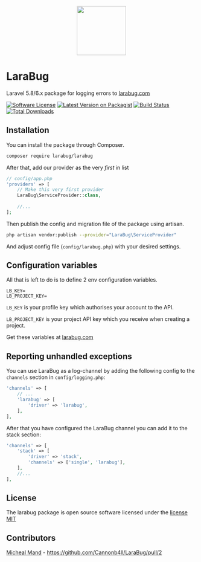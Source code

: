 <p align="center">
    <a href="https://www.larabug.com" target="_blank"><img width="130" src="https://www.larabug.com/images/icon128x121.png"></a>
</p>

# LaraBug
Laravel 5.8/6.x package for logging errors to [larabug.com](https://www.larabug.com)

[![Software License](https://img.shields.io/badge/license-MIT-brightgreen.svg?style=flat-square)](LICENSE.md)
[![Latest Version on Packagist](https://img.shields.io/packagist/v/larabug/larabug.svg?style=flat-square)](https://packagist.org/packages/larabug/larabug)
[![Build Status](https://img.shields.io/travis/larabug/larabug/master.svg?style=flat-square)](https://travis-ci.org/larabug/larabug)
[![Total Downloads](https://img.shields.io/packagist/dt/larabug/larabug.svg?style=flat-square)](https://packagist.org/packages/larabug/larabug)

## Installation 
You can install the package through Composer.
```bash
composer require larabug/larabug
```
After that, add our provider as the very *first* in list
```php
// config/app.php
'providers' => [
    // Make this very first provider
    LaraBug\ServiceProvider::class,
    
    //...
];
```
Then publish the config and migration file of the package using artisan.
```bash
php artisan vendor:publish --provider="LaraBug\ServiceProvider"
```
And adjust config file (`config/larabug.php`) with your desired settings.

## Configuration variables
All that is left to do is to define 2 env configuration variables.
```
LB_KEY=
LB_PROJECT_KEY=
```
`LB_KEY` is your profile key which authorises your account to the API.

`LB_PROJECT_KEY` is your project API key which you receive when creating a project.

Get these variables at [larabug.com](https://www.larabug.com)

## Reporting unhandled exceptions
You can use LaraBug as a log-channel by adding the following config to the `channels` section in `config/logging.php`:
```php
'channels' => [
    // ...
    'larabug' => [
        'driver' => 'larabug',
    ],
],
```
After that you have configured the LaraBug channel you can add it to the stack section:
```php
'channels' => [
    'stack' => [
        'driver' => 'stack',
        'channels' => ['single', 'larabug'],
    ],
    //...
],
```
## License
The larabug package is open source software licensed under the [license MIT](http://opensource.org/licenses/MIT)
## Contributors
[Micheal Mand](https://github.com/mikemand) - https://github.com/Cannonb4ll/LaraBug/pull/2
